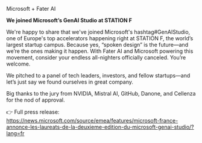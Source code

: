 Microsoft + Fater AI

**We joined Microsoft’s GenAI Studio at STATION F**

We're happy to share that we've joined Microsoft's hashtag#GenAIStudio, one of Europe's top accelerators happening right at STATION F, the world’s largest startup campus. Because yes, “spoken design” is the future—and we’re the ones making it happen.
With Fater AI and Microsoft powering this movement, consider your endless all-nighters officially canceled. You’re welcome.

We pitched to a panel of tech leaders, investors, and fellow startups—and let’s just say we found ourselves in great company.

Big thanks to the jury from NVIDIA, Mistral AI, GitHub, Danone, and Cellenza for the nod of approval.

👉 Full press release: https://news.microsoft.com/source/emea/features/microsoft-france-annonce-les-laureats-de-la-deuxieme-edition-du-microsoft-genai-studio/?lang=fr
